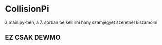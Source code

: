 # CollisionPi
a main.py-ben, a 7. sorban be kell irni hany szamjegyet szeretnel kiszamolni
## EZ CSAK DEWMO ##
